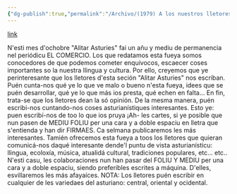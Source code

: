 ```yaml
---
{"dg-publish":true,"permalink":"/Archivo/(1979) A los nuestros lletores/","tags":["#Siglo_20","a1979","central","Alitar_Asturies","escrito","Gijón","periódico"]}
---
```


[link](moz-extension://93546a79-e876-42f8-b2cc-3ddf14718ce0/editor/page.html)

N'esti mes d'ochobre "Alitar Asturies" fai un añu y mediu de permanencia nel periódicu EL COMERCIO. Los que redatamos esta fueya somos conocedores de que podemos cometer enquivocos, escaecer coses importantes so la nuestra llingua y cultura. Por ello, creyemos que ye perinteresante que los lletores d'esta seción "Alitar Asturies" nos escriban. Puén cunta-nos qué ye lo que ve malo o bueno n'esta fueya, idees que se puén desarrollar, qué ye lo que más ios presta, qué echen en falta... En fin, trata-se que los lletores dean la só opinión. De la mesma manera, puén escribi-nos cuntando-nos coses asturianístiques interesantes. Esto ye: puen escribí-nos de too lo que ios pruya ¡Ah- les cartes, si ye posible que nun pasen de MEDIU FOLIU per una cara y a doble espaciu en lletra que s'entienda y han dir FIRMAES. Ca selmana publicaremos les más interesantes.
Tamién ofrecemos esta fueya a toos los lletores que quieran comunicá-nos daqué interesante dende'l puntu de vista asturianísticu: llingua, ecoloxía, música, atualidá cultural, tradiciones populares, etc... etc.. N'esti casu, les colaboraciones nun han pasar del FOLIU Y MEDIU per una cara y a doble espaciu, siendo preferibles escrites a máquina. D'elles, esvillaremos les más afayaíces.
NOTA: Los lletores puén escribir en cualquier de les variedaes del asturiano: central, oriental y ocidental.